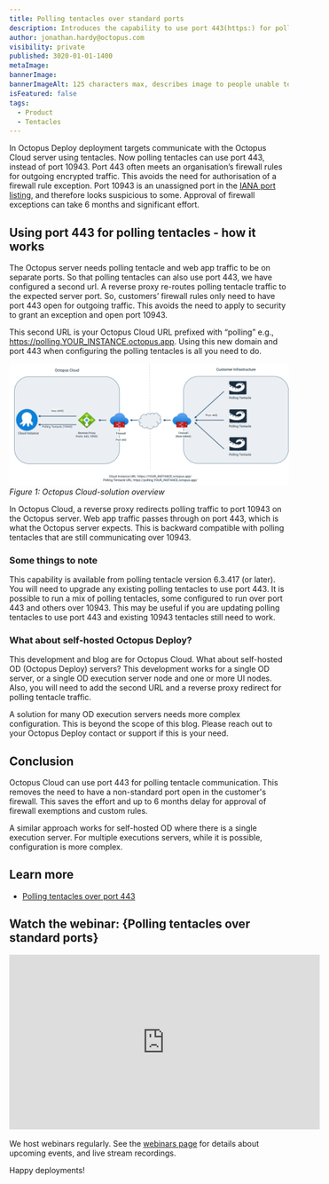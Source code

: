 ```yaml
---
title: Polling tentacles over standard ports
description: Introduces the capability to use port 443(https:) for polling tentacles instead of the non-standard 10943. 
author: jonathan.hardy@octopus.com
visibility: private
published: 3020-01-01-1400
metaImage: 
bannerImage: 
bannerImageAlt: 125 characters max, describes image to people unable to see it.
isFeatured: false
tags: 
  - Product
  - Tentacles
---
```


In Octopus Deploy deployment targets communicate with the Octopus Cloud server using tentacles. Now polling tentacles can use port 443, instead of port 10943. Port 443 often meets an organisation’s firewall rules for outgoing encrypted traffic. This avoids the need for authorisation of a firewall rule exception. Port 10943 is an unassigned port in the [IANA port listing](https://www.iana.org/assignments/service-names-port-numbers/service-names-port-numbers.xhtml?&page=120), and therefore looks suspicious to some. Approval of firewall exceptions can take 6 months and significant effort.

## Using port 443 for polling tentacles - how it works

The Octopus server needs polling tentacle and web app traffic to be on separate ports. So that polling tentacles can also use port 443, we have configured a second url.  A reverse proxy re-routes polling tentacle traffic to the expected server port. So, customers’ firewall rules only need to have port 443 open for outgoing traffic. This avoids the need to apply to security to grant an exception and open port 10943.

This second URL is your Octopus Cloud URL prefixed with “polling” e.g., https://polling.YOUR_INSTANCE.octopus.app. Using this new domain and port 443 when configuring the polling tentacles is all you need to do.

![an image shows polling tentacles configured to use a second url and port 443 so that traffic passes unhindered through the customer firewall. It then shows the traffic entering the Octopus Cloud firewall on 443 and being redirected to port 10943 on the Octopus server.](OC-polling-tentacles-over-443.png "width=500")*Figure 1: Octopus Cloud-solution overview*

In Octopus Cloud, a reverse proxy redirects polling traffic to port 10943 on the Octopus server. Web app traffic passes through on port 443, which is what the Octopus server expects. This is backward compatible with polling tentacles that are still communicating over 10943.

### Some things to note

This capability is available from polling tentacle version 6.3.417 (or later). You will need to upgrade any existing polling tentacles to use port 443. It is possible to run a mix of polling tentacles, some configured to run over port 443 and others over 10943. This may be useful if you are updating polling tentacles to use port 443 and existing 10943 tentacles still need to work.

### What about self-hosted Octopus Deploy?

This development and blog are for Octopus Cloud. What about self-hosted OD (Octopus Deploy) servers? This development works for a single OD server, or a single OD execution server node and one or more UI nodes. Also, you will need to add the second URL and a reverse proxy redirect for polling tentacle traffic.

A solution for many OD execution servers needs more complex configuration. This is beyond the scope of this blog. Please reach out to your Octopus Deploy contact or support if this is your need.

## Conclusion

Octopus Cloud can use port 443 for polling tentacle communication. This removes the need to have a non-standard port open in the customer's firewall. This saves the effort and up to 6 months delay for approval of firewall exemptions and custom rules.

A similar approach works for self-hosted OD where there is a single execution server. For multiple executions servers, while it is possible, configuration is more complex.

## Learn more

- [Polling tentacles over port 443](https://octopus.com/docs/infrastructure/deployment-targets/tentacle/polling-tentacles-over-port-443)


## Watch the webinar: {Polling tentacles over standard ports}

<iframe width="560" height="315" src="https://www.youtube.com/embed/a4yeAwWwXi8" title="YouTube video player" frameborder="0" allow="accelerometer; autoplay; clipboard-write; encrypted-media; gyroscope; picture-in-picture" allowfullscreen></iframe>


We host webinars regularly. See the [webinars page](https://octopus.com/events) for details about upcoming events, and live stream recordings.

Happy deployments!
